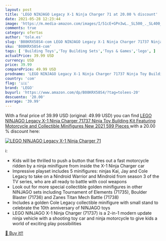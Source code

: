 ```yaml
---
layout: post
title: 'LEGO NINJAGO Legacy X-1 Ninja Charger 71 at 20.00 % discount'
date: 2021-05-28 12:23:44
image: 'https://m.media-amazon.com/images/I/51cE+GPn3wL._SL500_._SL400_.jpg'
comments: true
category: ofertas
author: 'tole.es'
slug: 'B08KRX58S4-com LEGO NINJAGO Legacy X-1 Ninja Charger 71737 Ninja Toy...'
sku: 'B08KRX58S4-com'
tags: [ 'Building Toys','Toy Building Sets','Toys & Games','lego', ]
actualPrice: 39.99 USD
currency: USD
price: 39.99
comparePrice: 49.99 USD
prodname: 'LEGO NINJAGO Legacy X-1 Ninja Charger 71737 Ninja Toy Building Kit Featuring Motorcycle and Collectible Minifigures  New 2021  599 Pieces '
country: 'com'
flag: '🇺🇸'
brand: 'LEGO'
buyurl: 'https://www.amazon.com/dp/B08KRX58S4/?tag=tolees-20'
descuento: '20.00'
average: '39.99'
---
```


With a final price of 39.99 USD (original: 49.99 USD) you can find [LEGO NINJAGO Legacy X-1 Ninja Charger 71737 Ninja Toy Building Kit Featuring Motorcycle and Collectible Minifigures  New 2021  599 Pieces ](https://www.amazon.com/dp/B08KRX58S4/?tag=tolees-20) with a  20.00 % discount here:

[![LEGO NINJAGO Legacy X-1 Ninja Charger 71](https://m.media-amazon.com/images/I/51cE+GPn3wL._SL500_._SL400_.jpg)](https://www.amazon.com/dp/B08KRX58S4/?tag=tolees-20)

ℹ️:

- Kids will be thrilled to push a button that fires out a fast motorcycle ridden by a ninja minifigure from inside the X-1 Ninja Charger car
- Impressive playset includes 5 minifigures: ninjas Kai, Jay and Cole Legacy to take on a Nindroid Warrior and Mindroid from season 3 of the TV series, who are all ready to battle with cool weapons
- Look out for more special collectible golden minifigures in other NINJAGO sets including Tournament of Elements (71735), Boulder Blaster (71736) and Zanes Titan Mech Battle (71738)
- Includes a golden Cole Legacy collectible minifigure with small stand to celebrate the 10th anniversary of NINJAGO toys
- LEGO NINJAGO X-1 Ninja Charger (71737) is a 2-in-1 modern update ninja vehicle with a shooting toy car and ninja motorcycle to give kids a world of exciting play possibilities

[🛒 Buy it!!](https://www.amazon.com/dp/B08KRX58S4/?tag=tolees-20)

